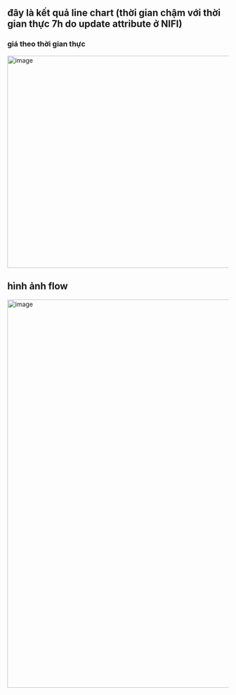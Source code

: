 ## đây là kết quả line chart (thời gian chậm với thời gian thực 7h do update attribute ở NIFI)
### giá theo thời gian thực
<img width="1013" height="482" alt="image" src="https://github.com/user-attachments/assets/c6a4eb88-abbd-4534-ab24-2724bc0b1015" />

## hình ảnh flow
<img width="1901" height="882" alt="image" src="https://github.com/user-attachments/assets/aa6a4aa5-fd31-4698-9759-1e87172b2430" />
